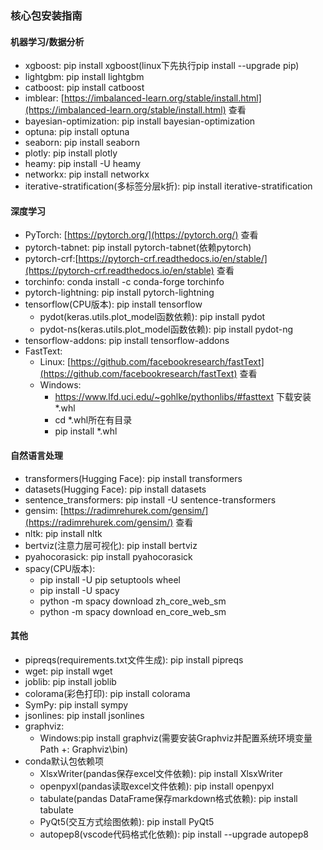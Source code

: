 ### 核心包安装指南

#### 机器学习/数据分析

* xgboost: pip install xgboost(linux下先执行pip install --upgrade pip)
* lightgbm: pip install lightgbm
* catboost: pip install catboost
* imblear: [https://imbalanced-learn.org/stable/install.html](https://imbalanced-learn.org/stable/install.html) 查看
* bayesian-optimization: pip install bayesian-optimization
* optuna: pip install optuna
* seaborn: pip install seaborn
* plotly: pip install plotly
* heamy: pip install -U heamy
* networkx: pip install networkx
* iterative-stratification(多标签分层k折): pip install iterative-stratification

#### 深度学习

* PyTorch: [https://pytorch.org/](https://pytorch.org/) 查看
* pytorch-tabnet: pip install pytorch-tabnet(依赖pytorch)
* pytorch-crf:[https://pytorch-crf.readthedocs.io/en/stable/](https://pytorch-crf.readthedocs.io/en/stable) 查看
* torchinfo: conda install -c conda-forge torchinfo
* pytorch-lightning: pip install pytorch-lightning
* tensorflow(CPU版本): pip install tensorflow
    * pydot(keras.utils.plot_model函数依赖): pip install pydot
    * pydot-ns(keras.utils.plot_model函数依赖): pip install pydot-ng
* tensorflow-addons: pip install tensorflow-addons
* FastText:
    * Linux: [https://github.com/facebookresearch/fastText](https://github.com/facebookresearch/fastText) 查看
    * Windows:
        * https://www.lfd.uci.edu/~gohlke/pythonlibs/#fasttext 下载安装*.whl
        * cd *.whl所在有目录
        * pip install *.whl

#### 自然语言处理

* transformers(Hugging Face): pip install transformers
* datasets(Hugging Face): pip install datasets
* sentence_transformers: pip install -U sentence-transformers
* gensim: [https://radimrehurek.com/gensim/](https://radimrehurek.com/gensim/) 查看
* nltk: pip install nltk
* bertviz(注意力层可视化): pip install bertviz
* pyahocorasick: pip install pyahocorasick
* spacy(CPU版本):
    * pip install -U pip setuptools wheel
    * pip install -U spacy
    * python -m spacy download zh_core_web_sm
    * python -m spacy download en_core_web_sm

#### 其他

* pipreqs(requirements.txt文件生成): pip install pipreqs
* wget: pip install wget
* joblib: pip install joblib
* colorama(彩色打印): pip install colorama
* SymPy: pip install sympy
* jsonlines: pip install jsonlines
* graphviz:
    * Windows:pip install graphviz(需要安装Graphviz并配置系统环境变量Path +: Graphviz\bin)
* conda默认包依赖项
    * XlsxWriter(pandas保存excel文件依赖): pip install XlsxWriter
    * openpyxl(pandas读取excel文件依赖): pip install openpyxl
    * tabulate(pandas DataFrame保存markdown格式依赖): pip install tabulate
    * PyQt5(交互方式绘图依赖): pip install PyQt5
    * autopep8(vscode代码格式化依赖): pip install --upgrade autopep8